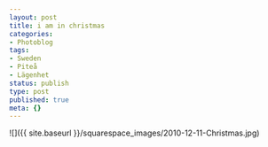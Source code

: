 ```yaml
---
layout: post
title: i am in christmas
categories:
- Photoblog
tags:
- Sweden
- Piteå
- Lägenhet
status: publish
type: post
published: true
meta: {}
---
```


![]({{ site.baseurl }}/squarespace_images/2010-12-11-Christmas.jpg)
